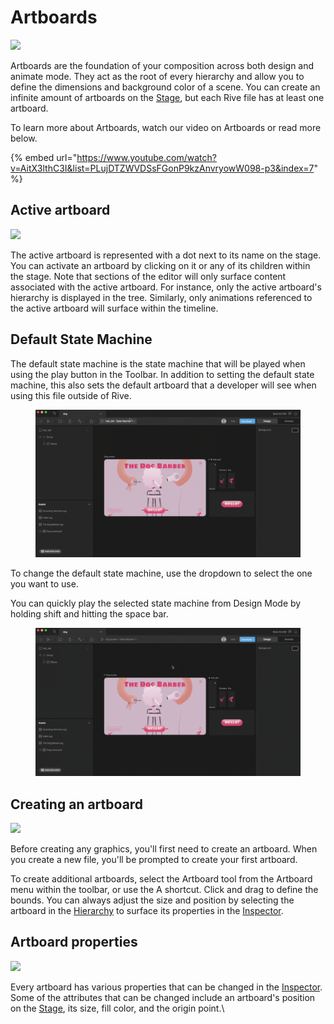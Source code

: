 # Artboards

![](<../../.gitbook/assets/Screen Shot 2022-05-27 at 9.32.57 AM.png>)

Artboards are the foundation of your composition across both design and animate mode. They act as the root of every hierarchy and allow you to define the dimensions and background color of a scene. You can create an infinite amount of artboards on the [Stage](interface-overview/stage.md), but each Rive file has at least one artboard.

To learn more about Artboards, watch our video on Artboards or read more below.



{% embed url="https://www.youtube.com/watch?v=AitX3lthC3I&list=PLujDTZWVDSsFGonP9kzAnvryowW098-p3&index=7" %}



## **Active artboard**

![](<../../.gitbook/assets/2022-05-27 09.33.38.gif>)

The active artboard is represented with a dot next to its name on the stage. You can activate an artboard by clicking on it or any of its children within the stage. Note that sections of the editor will only surface content associated with the active artboard. For instance, only the active artboard's hierarchy is displayed in the tree. Similarly, only animations referenced to the active artboard will surface within the timeline.

## Default State Machine

The default state machine is the state machine that will be played when using the play button in the Toolbar. In addition to setting the default state machine, this also sets the default artboard that a developer will see when using this file outside of Rive.

<figure><img src="../../.gitbook/assets/2023-03-29 14.14.22.gif" alt=""><figcaption></figcaption></figure>

To change the default state machine, use the dropdown to select the one you want to use.

You can quickly play the selected state machine from Design Mode by holding shift and hitting the space bar.

<figure><img src="../../.gitbook/assets/2023-03-29 14.16.40 (2).gif" alt=""><figcaption></figcaption></figure>



## **Creating an artboard**

![](../../.gitbook/assets/create\_artboards\_b.gif)

Before creating any graphics, you'll first need to create an artboard. When you create a new file, you'll be prompted to create your first artboard.



To create additional artboards, select the Artboard tool from the Artboard menu within the toolbar, or use the A shortcut. Click and drag to define the bounds. You can always adjust the size and position by selecting the artboard in the [Hierarchy](interface-overview/hierarchy.md) to surface its properties in the [Inspector](interface-overview/inspector.md).

## Artboard properties

![](<../../.gitbook/assets/artboards-properties (1).png>)

Every artboard has various properties that can be changed in the [Inspector](interface-overview/inspector.md). Some of the attributes that can be changed include an artboard's position on the [Stage](interface-overview/stage.md), its size, fill color, and the origin point.\
